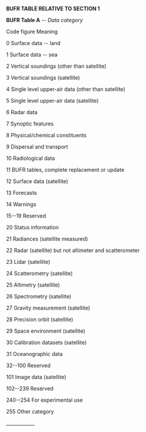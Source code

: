 **BUFR TABLE RELATIVE TO SECTION 1**

**BUFR Table A** *-- Data category*

Code figure Meaning

0 Surface data -- land

1 Surface data -- sea

2 Vertical soundings (other than satellite)

3 Vertical soundings (satellite)

4 Single level upper-air data (other than satellite)

5 Single level upper-air data (satellite)

6 Radar data

7 Synoptic features

8 Physical/chemical constituents

9 Dispersal and transport

10 Radiological data

11 BUFR tables, complete replacement or update

12 Surface data (satellite)

13 Forecasts

14 Warnings

15--19 Reserved

20 Status information

21 Radiances (satellite measured)

22 Radar (satellite) but not altimeter and scatterometer

23 Lidar (satellite)

24 Scatterometry (satellite)

25 Altimetry (satellite)

26 Spectrometry (satellite)

27 Gravity measurement (satellite)

28 Precision orbit (satellite)

29 Space environment (satellite)

30 Calibration datasets (satellite)

31 Oceanographic data

32--100 Reserved

101 Image data (satellite)

102--239 Reserved

240--254 For experimental use

255 Other category

\_\_\_\_\_\_\_\_\_\_\_\_
